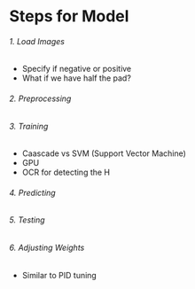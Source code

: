# Steps for Model

###### 1. Load Images

- Specify if negative or positive
- What if we have half the pad?

###### 2. Preprocessing

###### 3. Training 

- Caascade vs SVM (Support Vector Machine)
- GPU
- OCR for detecting the H
###### 4. Predicting

###### 5. Testing

###### 6. Adjusting Weights

- Similar to PID tuning